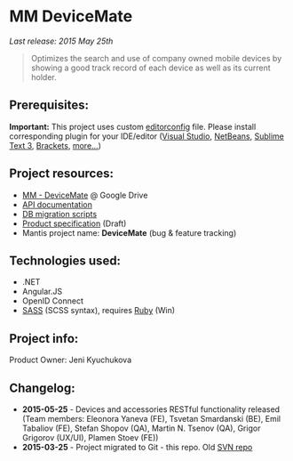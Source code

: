 # MM DeviceMate
*Last release: 2015 May 25th*

> Optimizes the search and use of company owned mobile devices by showing a good track record of each device as well as its current holder.

## Prerequisites:
**Important:** This project uses custom [editorconfig](http://editorconfig.org) file. Please install corresponding plugin for your IDE/editor ([Visual Studio](https://visualstudiogallery.msdn.microsoft.com/c8bccfe2-650c-4b42-bc5c-845e21f96328), [NetBeans](https://github.com/welovecoding/editorconfig-netbeans#readme), [Sublime Text 3](https://github.com/sindresorhus/editorconfig-sublime#readme), [Brackets](https://github.com/kidwm/brackets-editorconfig/), [more...](http://editorconfig.org/#download))


## Project resources:
* [MM - DeviceMate](https://drive.google.com/a/mentormate.com/folderview?id=0B1ap_c-z991lfjVWRHc2am9VYUFBQUhlR0FVSGZsN2dNYmdRa2ZMYloybmUtN25RZ2h2Rm8&usp=sharing) @ Google Drive
 * [API documentation](https://docs.google.com/a/mentormate.com/document/d/1Zg2AjqXDjfe5r7Un33Hv1XZfFqyw8f8FsioPZeUgRaY/edit?usp=sharing)
 * [DB migration scripts](https://drive.google.com/a/mentormate.com/folderview?id=0Bxg83-ddTyi6fkhnXy1OVXBEeG1NOXRNR0xzVXRLcmNVQjNHOExuODlIN2FVdDE5bC1xeEk&usp=sharing)
 * [Product specification](https://docs.google.com/a/mentormate.com/document/d/1csAFJCmKfLEQrlucXGwYpyRsk7Bysjd4hHNXHEvs9_M/edit?usp=sharing) (Draft)
* Mantis project name: **DeviceMate** (bug & feature tracking)

## Technologies used:
* .NET
* Angular.JS
* OpenID Connect
* [SASS](http://sass-lang.com/install) (SCSS syntax), requires [Ruby](http://rubyinstaller.org/) (Win)

## Project info:
Product Owner: Jeni Kyuchukova

## Changelog:
* **2015-05-25** - Devices and accessories RESTful functionality released (Team members: Eleonora Yaneva (FE), Tsvetan Smardanski (BE), Emil Tabaliov (FE), Stefan Shopov (QA), Martin N. Tsenov (QA), Grigor Grigorov (UX/UI), Plamen Stoev (FE))
* **2015-03-25** - Project migrated to Git - this repo. Old [SVN repo](https://scm.mentormate.com/svn/internal-DeviceMate/)
